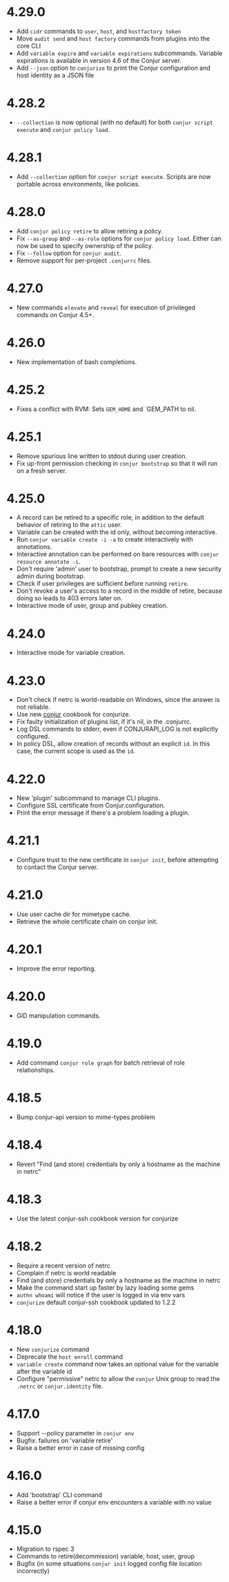 # 4.29.0

* Add `cidr` commands to `user`, `host`, and `hostfactory token`
* Move `audit send` and `host factory` commands from plugins into the core CLI
* Add `variable expire` and `variable expirations` subcommands. Variable expirations is available in version 4.6 of the Conjur server.
* Add `--json` option to `conjurize` to print the Conjur configuration and host identity as a JSON file

# 4.28.2
* `--collection` is now optional (with no default) for both `conjur script execute` and `conjur policy load`.

# 4.28.1
* Add `--collection` option for `conjur script execute`. Scripts are now portable across environments, like policies.

# 4.28.0
* Add `conjur policy retire` to allow retiring a policy.
* Fix `--as-group` and `--as-role` options for `conjur policy load`. Either can now be used to specify ownership of the policy.
* Fix `--follow` option for `conjur audit`.
* Remove support for per-project `.conjurrc` files.

# 4.27.0

* New commands `elevate` and `reveal` for execution of privileged commands on Conjur 4.5+.

# 4.26.0

* New implementation of bash completions.

# 4.25.2
* Fixes a conflict with RVM: Sets `GEM_HOME` and `GEM_PATH to nil.

# 4.25.1

* Remove spurious line written to stdout during user creation.
* Fix up-front permission checking in `conjur bootstrap` so that it will run on a fresh server.

# 4.25.0

* A record can be retired to a specific role, in addition to the default behavior of retiring to the `attic` user.
* Variable can be created with the id only, without becoming interactive.
* Run `conjur variable create -i -a` to create interactively with annotations.
* Interactive annotation can be performed on bare resources with `conjur resource annotate -i`.
* Don't require 'admin' user to bootstrap, prompt to create a new security admin during bootstrap.
* Check if user privileges are sufficient before running `retire`.
* Don't revoke a user's access to a record in the middle of retire, because doing so leads to 403 errors later on.
* Interactive mode of user, group and pubkey creation.

# 4.24.0

* Interactive mode for variable creation.

# 4.23.0

* Don't check if netrc is world-readable on Windows, since the answer is not reliable.
* Use new [conjur](https://supermarket.chef.io/cookbooks/conjur) cookbook for conjurize.
* Fix faulty initialization of plugins list, if it's nil, in the .conjurrc.
* Log DSL commands to stderr, even if CONJURAPI_LOG is not explicitly configured.
* In policy DSL, allow creation of records without an explicit `id`. In this case, the current scope is used as the `id`.

# 4.22.0

* New 'plugin' subcommand to manage CLI plugins.
* Configure SSL certificate from Conjur.configuration.
* Print the error message if there's a problem loading a plugin.

# 4.21.1

* Configure trust to the new certificate in `conjur init`, before attempting to contact the Conjur server.

# 4.21.0

* Use user cache dir for mimetype cache.
* Retrieve the whole certificate chain on conjur init.

# 4.20.1

* Improve the error reporting.

# 4.20.0

* GID manipulation commands.

# 4.19.0

* Add command `conjur role graph` for batch retrieval of role relationships.

# 4.18.5

* Bump conjur-api version to mime-types problem

# 4.18.4

* Revert "Find (and store) credentials by only a hostname as the machine in netrc"

# 4.18.3

* Use the latest conjur-ssh cookbook version for conjurize

# 4.18.2

* Require a recent version of netrc
* Complain if netrc is world readable
* Find (and store) credentials by only a hostname as the machine in netrc
* Make the command start up faster by lazy loading some gems
* `authn whoami` will notice if the user is logged in via env vars
* `conjurize` default conjur-ssh cookbook updated to 1.2.2

# 4.18.0

* New `conjurize` command
* Deprecate the `host enroll` command
* `variable create` command now takes an optional value for the variable after the variable id
* Configure "permissive" netrc to allow the `conjur` Unix group to read the `.netrc` or `conjur.identity` file.

# 4.17.0

* Support --policy parameter in `conjur env`
* Bugfix: failures on 'variable retire'
* Raise a better error in case of missing config

# 4.16.0

* Add 'bootstrap' CLI command
* Raise a better error if conjur env encounters a variable with no value

# 4.15.0

* Migration to rspec 3
* Commands to retire(decommission) variable, host, user, group
* Bugfix (in some situations `conjur init` logged config file location incorrectly)
